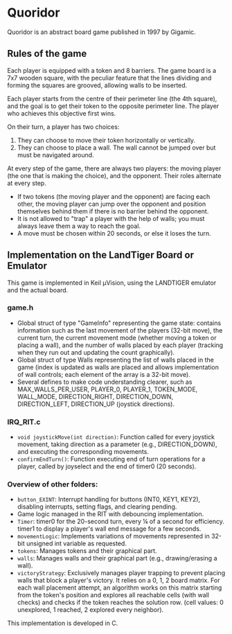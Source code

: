 # Quoridor

Quoridor is an abstract board game published in 1997 by Gigamic.

## Rules of the game

Each player is equipped with a token and 8 barriers. The game board is a 7x7 wooden square, with the peculiar feature that the lines dividing and forming the squares are grooved, allowing walls to be inserted.

Each player starts from the centre of their perimeter line (the 4th square), and the goal is to get their token to the opposite perimeter line. The player who achieves this objective first wins.

On their turn, a player has two choices:
1. They can choose to move their token horizontally or vertically.
2. They can choose to place a wall. The wall cannot be jumped over but must be navigated around.

At every step of the game, there are always two players: the moving player (the one that is making the choice), and the opponent. Their roles alternate at every step.
- If two tokens (the moving player and the opponent) are facing each other, the moving player can jump over the opponent and position themselves behind them if there is no barrier behind the opponent.
- It is not allowed to "trap" a player with the help of walls; you must always leave them a way to reach the goal.
- A move must be chosen within 20 seconds, or else it loses the turn.

## Implementation on the LandTiger Board or Emulator

This game is implemented in Keil µVision, using the LANDTIGER emulator and the actual board.

### game.h

- Global struct of type "GameInfo" representing the game state: contains information such as the last movement of the players (32-bit move), the current turn, the current movement mode (whether moving a token or placing a wall), and the number of walls placed by each player (tracking when they run out and updating the count graphically).
- Global struct of type Walls representing the list of walls placed in the game (index is updated as walls are placed and allows implementation of wall controls; each element of the array is a 32-bit move).
- Several defines to make code understanding clearer, such as MAX_WALLS_PER_USER, PLAYER_0, PLAYER_1, TOKEN_MODE, WALL_MODE, DIRECTION_RIGHT, DIRECTION_DOWN, DIRECTION_LEFT, DIRECTION_UP (joystick directions).

### IRQ_RIT.c

- `void joystickMove(int direction)`: Function called for every joystick movement, taking direction as a parameter (e.g., DIRECTION_DOWN), and executing the corresponding movements.
- `confirmEndTurn()`: Function executing end of turn operations for a player, called by joyselect and the end of timer0 (20 seconds).

### Overview of other folders:

- `button_EXINT`: Interrupt handling for buttons (INT0, KEY1, KEY2), disabling interrupts, setting flags, and clearing pending.
- Game logic managed in the RIT with debouncing implementation.
- `Timer`: timer0 for the 20-second turn, every ¼ of a second for efficiency. timer1 to display a player's wall end message for a few seconds.
- `movementLogic`: Implements variations of movements represented in 32-bit unsigned int variable as requested.
- `tokens`: Manages tokens and their graphical part.
- `walls`: Manages walls and their graphical part (e.g., drawing/erasing a wall).
- `victoryStrategy`: Exclusively manages player trapping to prevent placing walls that block a player's victory. It relies on a 0, 1, 2 board matrix. For each wall placement attempt, an algorithm works on this matrix starting from the token's position and explores all reachable cells (with wall checks) and checks if the token reaches the solution row. (cell values: 0 unexplored, 1 reached, 2 explored every neighbor).

This implementation is developed in C.
```

